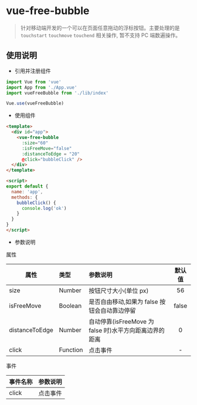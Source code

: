 # vue-free-bubble

> 针对移动端开发的一个可以在页面任意拖动的浮标按钮。主要处理的是 `touchstart` `touchmove` `touchend` 相关操作, 暂不支持 PC 端数遍操作。

## 使用说明

* 引用并注册组件

```javascript
import Vue from 'vue'
import App from './App.vue'
import vueFreeBubble from './lib/index'

Vue.use(vueFreeBubble)
```

* 使用组件

```html
<template>
  <div id="app">
    <vue-free-bubble
      :size="60"
      :isFreeMove="false"
      :distanceToEdge = "20"
      @click="bubbleClick" />
  </div>
</template>

<script>
export default {
  name: 'app',
  methods: {
    bubbleClick() {
      console.log('ok')
    }
  }
}
</script>
```

* 参数说明

属性

| 属性           | 类型     | 参数说明                                               | 默认值 |
| -------------- | :------- | :----------------------------------------------------- | :----: |
| size           | Number   | 按钮尺寸大小(单位 px)                                  |   56   |
| isFreeMove     | Boolean  | 是否自由移动,如果为 false 按钮会自动靠边停留           | false  |
| distanceToEdge | Number   | 自动停靠(isFreeMove 为 false 时)水平方向距离边界的距离 |   0    |
| click          | Function | 点击事件                                               |   -    |

事件

| 事件名称 | 参数说明 |
| -------- | :------- |
| click    | 点击事件 |
